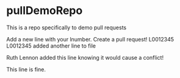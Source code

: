 # pullDemoRepo
This is a repo specifically to demo pull requests

Add a new line with your lnumber. Create a pull request!
L0012345
L0012345 added another line to file

Ruth Lennon added this line knowing it would cause a conflict!

This line is fine.
